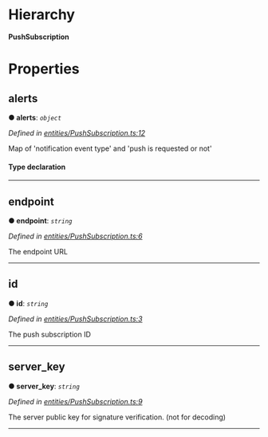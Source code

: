

# Hierarchy

**PushSubscription**

# Properties

<a id="alerts"></a>

##  alerts

**● alerts**: *`object`*

*Defined in [entities/PushSubscription.ts:12](https://github.com/lagunehq/core/blob/ae202cb/src/entities/PushSubscription.ts#L12)*

Map of 'notification event type' and 'push is requested or not'

#### Type declaration

___
<a id="endpoint"></a>

##  endpoint

**● endpoint**: *`string`*

*Defined in [entities/PushSubscription.ts:6](https://github.com/lagunehq/core/blob/ae202cb/src/entities/PushSubscription.ts#L6)*

The endpoint URL

___
<a id="id"></a>

##  id

**● id**: *`string`*

*Defined in [entities/PushSubscription.ts:3](https://github.com/lagunehq/core/blob/ae202cb/src/entities/PushSubscription.ts#L3)*

The push subscription ID

___
<a id="server_key"></a>

##  server_key

**● server_key**: *`string`*

*Defined in [entities/PushSubscription.ts:9](https://github.com/lagunehq/core/blob/ae202cb/src/entities/PushSubscription.ts#L9)*

The server public key for signature verification. (not for decoding)

___

